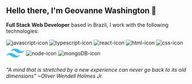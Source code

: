## Hello there, I'm Geovanne Washington 👋
<strong>Full Stack Web Developer</strong> based in Brazil, I work with the following technologies:
<div style="display: inline_block">
  <!--Javascript-->
  <img align="center" alt="javascript-icon" height="40" width="50" title="Javascript" src="https://cdn.jsdelivr.net/gh/devicons/devicon/icons/javascript/javascript-original.svg">
  <!--Typescript-->
  <img align="center" alt="typescript-icon" height="40" width="50" title="Typescript" src="https://cdn.jsdelivr.net/gh/devicons/devicon/icons/typescript/typescript-original.svg">
  <!--React-->
  <img align="center" alt="react-icon" height="40" width="50" title="React Framework" src="https://cdn.jsdelivr.net/gh/devicons/devicon/icons/react/react-original.svg">
  <!--HTML-->
  <img align="center" alt="html-icon" height="40" width="50" title="HTML" src="https://cdn.jsdelivr.net/gh/devicons/devicon/icons/html5/html5-original.svg">
  <!--CSS-->
  <img align="center" alt="css-icon" height="40" width="50" title="CSS" src="https://cdn.jsdelivr.net/gh/devicons/devicon/icons/css3/css3-original.svg">
  <!--Tailwind-->
  <img align="center" alt="tailwind-icon" height="40" width="50" title="Tailwind" src="https://raw.githubusercontent.com/devicons/devicon/6910f0503efdd315c8f9b858234310c06e04d9c0/icons/tailwindcss/tailwindcss-original.svg">
  <!--NodeJS-->
  <img align="center" alt="node-icon" height="40" width="50" title="Node.JS" src="https://cdn.jsdelivr.net/gh/devicons/devicon@latest/icons/nodejs/nodejs-line-wordmark.svg">
  <!--MongoDB-->
  <img align="center" alt="mongoDB-icon" height="40" width="50" title="Mongo DB" src="https://cdn.jsdelivr.net/gh/devicons/devicon@latest/icons/mongodb/mongodb-plain.svg">
</div> <br>
<em>"A mind that is stretched by a new experience can never go back to its old dimensions" ~Oliver Wendell Holmes Jr.</em>


          
